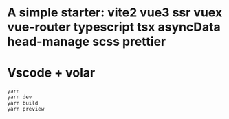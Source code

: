 # A simple starter: vite2 vue3 ssr vuex vue-router typescript tsx asyncData head-manage scss prettier

# Vscode + volar

```
yarn
yarn dev
yarn build
yarn preview
```
